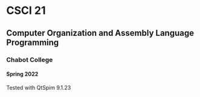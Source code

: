 # CSCI 21
## Computer Organization and Assembly Language Programming
### Chabot College
#### Spring 2022
Tested with QtSpim 9.1.23
